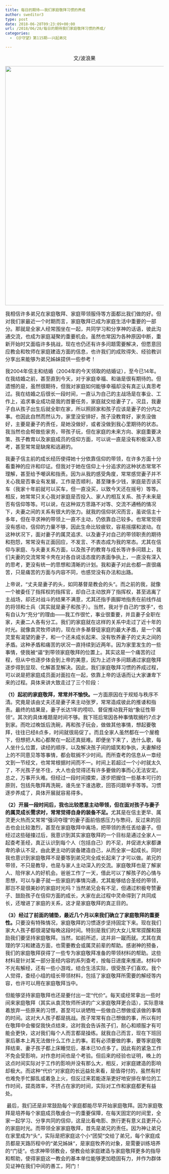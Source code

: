 ```yaml
---
title: 每日的期待——我们家庭敬拜习惯的养成
author: sweditor3
type: post
date: 2018-06-28T09:23:09+00:00
url: /2018/06/28/每日的期待我们家庭敬拜习惯的养成/
categories:
  - 《＠守望》第115期——兴起弟兄

---
```

<p style="text-align: center;">
  <span style="font-size: 12pt;">文/波浪果</span>
</p>

<img class="aligncenter size-full wp-image-17170" src="http://t5.shwchurch.org/wp-content/uploads/2018/06/2018-21.jpg" alt="" width="1125" height="759" srcset="http://t5.shwchurch.org/wp-content/uploads/2018/06/2018-21.jpg 1125w, http://t5.shwchurch.org/wp-content/uploads/2018/06/2018-21-400x270.jpg 400w, http://t5.shwchurch.org/wp-content/uploads/2018/06/2018-21-593x400.jpg 593w, http://t5.shwchurch.org/wp-content/uploads/2018/06/2018-21-768x518.jpg 768w, http://t5.shwchurch.org/wp-content/uploads/2018/06/2018-21-445x300.jpg 445w" sizes="(max-width: 1125px) 100vw, 1125px" />

<span style="font-size: 12pt;">我相信许多弟兄在家庭敬拜、家庭带领服侍等方面都比我们做的好。但对我们家最近一个时期而言，家庭敬拜已成为家庭生活中重要的一部分。那就是全家人经常围坐在一起，共同学习和分享神的话语，彼此沟通交流，也成为家庭凝聚的重要机会。虽然也常因为各种原因中断，重新开始时又面临许多挑战，现在也仍还有许多问题需要解决，但愿意回应教会和牧师在家庭建造方面的信息，也许我们的成败得失、经验教训分享出来能够为弟兄姊妹提供一些参考！</span>

<span style="font-size: 12pt;">我2004年信主和结婚（2004年的今天领取的结婚证），至今已14年。在我结婚之前，甚至直到今天，对于家庭幸福、和谐是很有期待的。但遗憾的是，虽然很期待，但我对家庭如何能够幸福却没有真正认真思考过。我在结婚之后很长一段时间，一直认为自己的主战场是在事业、工作上，追求事业成功是我的首要任务，家庭就交给妻子了。况且，我妻子自从孩子出生后就全职在家，所以照顾家和孩子应该是妻子的分内之事。也因此自然而然认为，家里没安排好，孩子没教育好，家务没做好，主要是妻子的责任，是她没做好，或者没做到我心里期待的状态。我当然也会帮做些家务，带孩子玩，但在家庭的未来方向、家庭重要决策、孩子教育以及家庭成员的信仰方面，可以说一直是没有积极深入思考，甚至常常是缺席和逃避的。</span>

<span style="font-size: 12pt;">我妻子信主前的成长经历使得她十分依靠信仰的带领，在许多方面十分看重神的应许和印证。但我对于她在信仰上十分追求的这种状态常常不理解，甚至给予嘲讽和指责。因为从我的感受角度，常常感觉妻子并不关心我是否事业有发展，工作是否顺利，甚至赚多少钱，家庭是否该买车（我家十年前就可以买车，但一直没买，以致今天还在摇号）等等。相反，她常常只关心我对家庭是否投入、家人的相互关系、孩子未来是否有信仰等等。可以说，在这种双方思路不对等、交流不通畅的情况下，夫妻之间的关系有很大的张力。就我的信仰状况而言，虽说信主十多年，但在寻求神的带领上一直不主动，仍依靠自己较多。也常常觉得没有感动，信仰的力量不够，因此生命比较疲软，容易摇摆和波动。在这种状况下，面对妻子的属灵追求、以及妻子对自己的带领职责的期待和抱怨，常常没有正面回应，不发言、不表态成为我的常态。尤其在信仰与家庭、与夫妻关系方面，以及孩子的教育与成长等许多问题上，我们夫妻的交流常常卡壳在对各自说话态度的表面争执上，一直没有深入的思考，更没有统一的思想和清晰的计划。我和妻子对此也都一直很痛苦，只是痛苦的方面与内容不同，也感觉没有办法和出路。</span>

<span style="font-size: 12pt;">上帝说，“丈夫是妻子的头，如同基督是教会的头”。而之前的我，就像一个被委任了指挥权的指挥官，却自己主动放弃了指挥权，甚至逃离了主战场，却还对战斗的结果不满意，尤其还指手画脚地指责在前线作战的将领和士兵（其实就是妻子和孩子）。当然，我对于自己的“放手”，也有自认为“充分”的理由——我工作很忙，事业很重要，并且妻子全职在家，夫妻二人各有分工。我们的家庭就在这样的关系中走过了近十年的时光。就像袁灵牧师讲的，现在许多基督徒家庭的最大矛盾，是一个属灵里有渴望的妻子，和一个还未成长起来、没有牧养妻子的丈夫之间的矛盾。这种矛盾和痛苦的状况一直持续到近两年。因为家里发生的一些事情，使我被“逼”到带领家庭敬拜的位置上。其实这是一个痛苦的过程，但从中也逐步体会到上帝的美意，因为上述许多问题通过家庭敬拜逐步得到显现、化解甚至解决。因此，我们家庭敬拜习惯的养成过程，可以说是把家庭成员面对面拉在一起，依靠上帝的话语而让大家谦卑下来的过程。具体来讲大致走过了三个阶段：</span>

<span style="font-size: 12pt;"><strong>（1</strong><strong>）起初的家庭敬拜，常常并不愉快。</strong>一方面原因在于规矩与秩序不清。究竟是该由丈夫还是妻子来主动张罗，常常造成彼此的推诿和指责。最终的结果是，妻子长达1年的唠叨、督促推动我开始“象征性带领”。其次的具体难题是时间不够。我下班后常因各种事情耽搁约7点才到家。而吃过晚饭后洗碗，再和孩子玩会，做做其他事情，想起要敬拜，往往已经8点多，时间就很局促了。而且全家人虽然都在一个屋檐下，但想把人和心都聚在一起还真挺难。即便坐下来了，选什么歌，每人坐什么位置，读经的顺序，以及解决孩子间的嬉笑和争执，夫妻解经上的不同意见等等事情，都会耽搁不少时间。而所查考的信息从一章经文到一节经文，也常常根据时间而不一。时间上若超过一个小时就太久了，不光孩子坐不住，大人也会觉得还有许多要做的事而心无法安定。总之，万事开头难。但经过一段时间摸索，逐步把握住一些基本可行的原则，包括先敬拜再洗碗，谁先坐下谁选歌，回答问题举手等等。习惯逐步养成了，具体开展就容易得多。</span>

<span style="font-size: 12pt;"><strong>（2</strong><strong>）开展一段时间后，我也比较愿意主动带领，但在面对孩子与妻子的属灵成长需求时，常常觉得自身的装备不足。</strong>尤其是在信主更早、属灵更火热而又常常“强词夺理”的妻子面前倍感压力与憋闷，反过来的回击也会比较激烈，甚至在家庭敬拜中离场，把带领的责任丢给妻子。但经过这些碰撞过后，我意识到其实家庭敬拜的一个目标是通过全家人一起查考圣经，真正认识到每个人（包括自己）的不足，并促进大家都谦卑的承认不足，由此更主动的装备建造自己，从而全家一起成长。同时我也意识到家庭敬拜不是要等到弟兄完全成长起来了才可以做。弟兄的带领，不只是教导，也是与家人主动深入的交流。家庭敬拜也是了解家人、陪伴家人的好机会。爸爸工作了一天，借此可以了解孩子的心情与思想，可以与妻子就一些家庭的事情沟通，尤其能够结合圣经的带领，那岂不是很美妙的家庭时光吗？当然弟兄会有不足，但通过积极夸赞妻子、鼓励孩子在信仰方面的成长，大家在此过程中灵命得到了共同成长，还增进了家庭的关系，这才是家庭敬拜的真正目的。</span>

<span style="font-size: 12pt;"><strong>（3</strong><strong>）经过了前面的铺垫，最近几个月以来我们确立了家庭敬拜的重要性。</strong>只要没有特殊情况，家庭敬拜的习惯逐步坚持固定下来。现在我们家大人孩子都很渴望每晚这段时间。特别是我们的大女儿常常提醒和鼓励我们要坚持家庭敬拜。当然，如前所述，这并非一蹴而就。尤其在真理的学习和建造方面，也需要教会或属灵前辈的帮助。感谢神的预备，我们的家庭敬拜获得了一些专为家庭敬拜准备的带领材料的帮助。这些材料是针对某一部分圣经内容的系列查考，按每日进度来推进。材料中不光有解经，还有一些小游戏，结合生活实际，很受孩子们喜欢。我个人觉得，查经小组的组长带领材料，包括了家庭敬拜所需要的解经等内容，也许可以用在家庭敬拜当中。</span>

<span style="font-size: 12pt;">但能够坚持家庭敬拜也还是要付出一定“代价”。每天或经常拿出一些时间来家庭敬拜（其实从袁灵牧师所讲的广义家庭敬拜更合适），实际意味着放弃一些原来的习惯，甚至可以说牺牲一些做自己想做或该做的事情的时间。这对大人孩子都是挑战。孩子常常有自己想做的事，所以有时在敬拜中会催促我快点结束，这时我会告诉孩子们，耐心和顺服才有可能会更快，这对我们每个人而言都是操练。就我自己而言，现在下班回家后基本上再无法做什么工作上的事。若有必须要做的事，要等家庭敬拜结束、妻子孩子都上床睡觉后，基本已10点多了。因此有的紧急工作不免会受影响，对作息时间也是个考验。但后来的经验也证明，晚上的这点时间实际对于工作的影响并没有那么大，相反，对家庭建造的影响却极大。而这种“代价”对家庭的长远益处来看，是值得付的，虽然有时也难免手忙脚乱或着急上火，但反过来若能逐渐更好地安排在单位的工作时间，提高效率，不挤占在家的时间，实际对工作和家庭都更有益处。</span>

<span style="font-size: 12pt;"> 最后，我们还是非常鼓励每个家庭都能尽早开始家庭敬拜。因为家庭敬拜是培养每个家庭成员敬虔合一的重要保障，在每天固定的时间里，全家一起学习、分享共同的信仰，这是比看电影、旅行更有意义且更开心的家庭时光。而带领全家家庭敬拜，首先是弟兄的责任。因为神让弟兄在家里成为“头”，实际是把家庭这个小“团契”交给了弟兄，每个家庭成员都是天路历程中的“弟兄姊妹”，是家庭牧养的对象，是需要训练培养的“门徒”。也求神带领教会，使教会给家庭建造与家庭敬拜更多的指导和帮助，使得家庭这一教会的基本单位能够更加稳固有力，并作为群体见证神在我们中间的善工，阿门！</span>